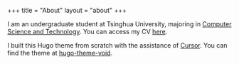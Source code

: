 +++
title = "About"
layout = "about"
+++

I am an undergraduate student at Tsinghua University, majoring in [Computer Science and Technology](https://www.cs.tsinghua.edu.cn/). You can access my CV [here](./CV_en.pdf).

I built this Hugo theme from scratch with the assistance of [Cursor](https://www.cursor.com/). You can find the theme at [hugo-theme-void](https://github.com/Daucloud/hugo-theme-void).
